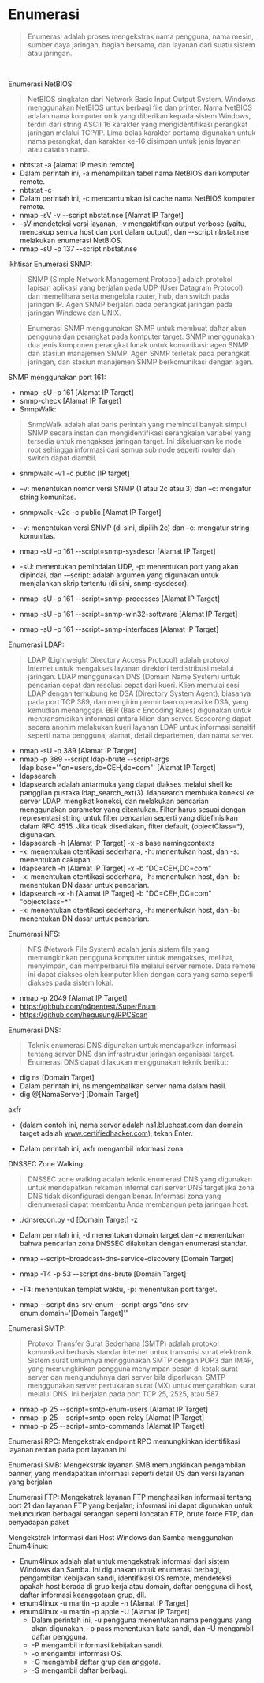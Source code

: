 # Enumerasi
> Enumerasi adalah proses mengekstrak nama pengguna, nama mesin, sumber daya jaringan, bagian bersama, dan layanan dari suatu sistem atau jaringan.

<br>

Enumerasi NetBIOS:
> NetBIOS singkatan dari Network Basic Input Output System. Windows menggunakan NetBIOS untuk berbagi file dan printer. Nama NetBIOS adalah nama komputer unik yang diberikan kepada sistem Windows, terdiri dari string ASCII 16 karakter yang mengidentifikasi perangkat jaringan melalui TCP/IP. Lima belas karakter pertama digunakan untuk nama perangkat, dan karakter ke-16 disimpan untuk jenis layanan atau catatan nama.

- nbtstat -a [alamat IP mesin remote]
- Dalam perintah ini, -a menampilkan tabel nama NetBIOS dari komputer remote.
- nbtstat -c
- Dalam perintah ini, -c mencantumkan isi cache nama NetBIOS komputer remote.
- nmap -sV -v --script nbstat.nse [Alamat IP Target]
- -sV mendeteksi versi layanan, -v mengaktifkan output verbose (yaitu, mencakup semua host dan port dalam output), dan --script nbstat.nse melakukan enumerasi NetBIOS.
- nmap -sU -p 137 --script nbstat.nse

Ikhtisar Enumerasi SNMP:

> SNMP (Simple Network Management Protocol) adalah protokol lapisan aplikasi yang berjalan pada UDP (User Datagram Protocol) dan memelihara serta mengelola router, hub, dan switch pada jaringan IP. Agen SNMP berjalan pada perangkat jaringan pada jaringan Windows dan UNIX.

> Enumerasi SNMP menggunakan SNMP untuk membuat daftar akun pengguna dan perangkat pada komputer target. SNMP menggunakan dua jenis komponen perangkat lunak untuk komunikasi: agen SNMP dan stasiun manajemen SNMP. Agen SNMP terletak pada perangkat jaringan, dan stasiun manajemen SNMP berkomunikasi dengan agen.

SNMP menggunakan port 161:

- nmap -sU -p 161 [Alamat IP Target]
- snmp-check [Alamat IP Target]
- SnmpWalk:

> SnmpWalk adalah alat baris perintah yang memindai banyak simpul SNMP secara instan dan mengidentifikasi serangkaian variabel yang tersedia untuk mengakses jaringan target. Ini dikeluarkan ke node root sehingga informasi dari semua sub node seperti router dan switch dapat diambil.

- snmpwalk -v1 -c public [IP target]
- –v: menentukan nomor versi SNMP (1 atau 2c atau 3) dan –c: mengatur string komunitas.
- snmpwalk -v2c -c public [Alamat IP Target]
- –v: menentukan versi SNMP (di sini, dipilih 2c) dan –c: mengatur string komunitas.

- nmap -sU -p 161 --script=snmp-sysdescr [Alamat IP Target]
- -sU: menentukan pemindaian UDP, -p: menentukan port yang akan dipindai, dan -–script: adalah argumen yang digunakan untuk menjalankan skrip tertentu (di sini, snmp-sysdescr).
- nmap -sU -p 161 --script=snmp-processes [Alamat IP Target]
- nmap -sU -p 161 --script=snmp-win32-software [Alamat IP Target]
- nmap -sU -p 161 --script=snmp-interfaces [Alamat IP Target]

Enumerasi LDAP:

> LDAP (Lightweight Directory Access Protocol) adalah protokol Internet untuk mengakses layanan direktori terdistribusi melalui jaringan. LDAP menggunakan DNS (Domain Name System) untuk pencarian cepat dan resolusi cepat dari kueri. Klien memulai sesi LDAP dengan terhubung ke DSA (Directory System Agent), biasanya pada port TCP 389, dan mengirim permintaan operasi ke DSA, yang kemudian menanggapi. BER (Basic Encoding Rules) digunakan untuk mentransmisikan informasi antara klien dan server. Seseorang dapat secara anonim melakukan kueri layanan LDAP untuk informasi sensitif seperti nama pengguna, alamat, detail departemen, dan nama server.

- nmap -sU -p 389 [Alamat IP Target]
- nmap -p 389 --script ldap-brute --script-args ldap.base='"cn=users,dc=CEH,dc=com"' [Alamat IP Target]
- ldapsearch
- ldapsearch adalah antarmuka yang dapat diakses melalui shell ke panggilan pustaka ldap_search_ext(3). ldapsearch membuka koneksi ke server LDAP, mengikat koneksi, dan melakukan pencarian menggunakan parameter yang ditentukan. Filter harus sesuai dengan representasi string untuk filter pencarian seperti yang didefinisikan dalam RFC 4515. Jika tidak disediakan, filter default, (objectClass=*), digunakan.
- ldapsearch -h [Alamat IP Target] -x -s base namingcontexts
- -x: menentukan otentikasi sederhana, -h: menentukan host, dan -s: menentukan cakupan.
- ldapsearch -h [Alamat IP Target] -x -b “DC=CEH,DC=com”
- -x: menentukan otentikasi sederhana, -h: menentukan host, dan -b: menentukan DN dasar untuk pencarian.
- ldapsearch -x -h [Alamat IP Target] -b "DC=CEH,DC=com" "objectclass=*" 
- -x: menentukan otentikasi sederhana, -h: menentukan host, dan -b: menentukan DN dasar untuk pencarian.

Enumerasi NFS:
> NFS (Network File System) adalah jenis sistem file yang memungkinkan pengguna komputer untuk mengakses, melihat, menyimpan, dan memperbarui file melalui server remote. Data remote ini dapat diakses oleh komputer klien dengan cara yang sama seperti diakses pada sistem lokal.

- nmap -p 2049 [Alamat IP Target]
- https://github.com/p4pentest/SuperEnum
- https://github.com/hegusung/RPCScan

Enumerasi DNS:
> Teknik enumerasi DNS digunakan untuk mendapatkan informasi tentang server DNS dan infrastruktur jaringan organisasi target. Enumerasi DNS dapat dilakukan menggunakan teknik berikut:

- dig ns [Domain Target]
- Dalam perintah ini, ns mengembalikan server nama dalam hasil.
- dig @[NamaServer] [Domain Target]

axfr

- (dalam contoh ini, nama server adalah ns1.bluehost.com dan domain target adalah www.certifiedhacker.com); tekan Enter.

- Dalam perintah ini, axfr mengambil informasi zona.

DNSSEC Zone Walking:
> DNSSEC zone walking adalah teknik enumerasi DNS yang digunakan untuk mendapatkan rekaman internal dari server DNS target jika zona DNS tidak dikonfigurasi dengan benar. Informasi zona yang dienumerasi dapat membantu Anda membangun peta jaringan host.

- ./dnsrecon.py -d [Domain Target] -z
- Dalam perintah ini, -d menentukan domain target dan -z menentukan bahwa pencarian zona DNSSEC dilakukan dengan enumerasi standar.

- nmap --script=broadcast-dns-service-discovery [Domain Target]
- nmap -T4 -p 53 --script dns-brute [Domain Target]
- -T4: menentukan templat waktu, -p: menentukan port target.
- nmap --script dns-srv-enum --script-args "dns-srv-enum.domain='[Domain Target]'”

Enumerasi SMTP:
> Protokol Transfer Surat Sederhana (SMTP) adalah protokol komunikasi berbasis standar internet untuk transmisi surat elektronik. Sistem surat umumnya menggunakan SMTP dengan POP3 dan IMAP, yang memungkinkan pengguna menyimpan pesan di kotak surat server dan mengunduhnya dari server bila diperlukan. SMTP menggunakan server pertukaran surat (MX) untuk mengarahkan surat melalui DNS. Ini berjalan pada port TCP 25, 2525, atau 587.

- nmap -p 25 --script=smtp-enum-users [Alamat IP Target]
- nmap -p 25 --script=smtp-open-relay [Alamat IP Target]
- nmap -p 25 --script=smtp-commands [Alamat IP Target]

Enumerasi RPC: Mengekstrak endpoint RPC memungkinkan identifikasi layanan rentan pada port layanan ini

Enumerasi SMB: Mengekstrak layanan SMB memungkinkan pengambilan banner, yang mendapatkan informasi seperti detail OS dan versi layanan yang berjalan

Enumerasi FTP: Mengekstrak layanan FTP menghasilkan informasi tentang port 21 dan layanan FTP yang berjalan; informasi ini dapat digunakan untuk meluncurkan berbagai serangan seperti loncatan FTP, brute force FTP, dan penyadapan paket

Mengekstrak Informasi dari Host Windows dan Samba menggunakan Enum4linux:

- Enum4linux adalah alat untuk mengekstrak informasi dari sistem Windows dan Samba. Ini digunakan untuk enumerasi berbagi, pengambilan kebijakan sandi, identifikasi OS remote, mendeteksi apakah host berada di grup kerja atau domain, daftar pengguna di host, daftar informasi keanggotaan grup, dll.
- enum4linux -u martin -p apple -n [Alamat IP Target]
- enum4linux -u martin -p apple -U [Alamat IP Target]
  - Dalam perintah ini, -u pengguna menentukan nama pengguna yang akan digunakan, -p pass menentukan kata sandi, dan -U mengambil daftar pengguna.
  - -P mengambil informasi kebijakan sandi.
  - -o mengambil informasi OS.
  - -G mengambil daftar grup dan anggota.
  - -S mengambil daftar berbagi.
